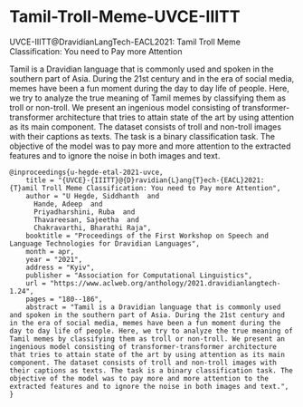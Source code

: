 # Tamil-Troll-Meme-UVCE-IIITT
UVCE-IIITT@DravidianLangTech-EACL2021: Tamil Troll Meme Classification: You need to Pay more Attention

Tamil is a Dravidian language that is commonly used and spoken in the southern part of Asia. During the 21st century and in the era of social media, memes have been a fun moment during the day to day life of people. Here, we try to analyze the true meaning of Tamil memes by classifying them as troll or non-troll. We present an ingenious model consisting of transformer-transformer architecture that tries to attain state of the art by using attention as its main component. The dataset consists of troll and non-troll images with their captions as texts. The task is a binary classification task. The objective of the model was to pay more and more attention to the extracted features and to ignore the noise in both images and text.

```
@inproceedings{u-hegde-etal-2021-uvce,
    title = "{UVCE}-{IIITT}@{D}ravidian{L}ang{T}ech-{EACL}2021: {T}amil Troll Meme Classification: You need to Pay more Attention",
    author = "U Hegde, Siddhanth  and
      Hande, Adeep  and
      Priyadharshini, Ruba  and
      Thavareesan, Sajeetha  and
      Chakravarthi, Bharathi Raja",
    booktitle = "Proceedings of the First Workshop on Speech and Language Technologies for Dravidian Languages",
    month = apr,
    year = "2021",
    address = "Kyiv",
    publisher = "Association for Computational Linguistics",
    url = "https://www.aclweb.org/anthology/2021.dravidianlangtech-1.24",
    pages = "180--186",
    abstract = "Tamil is a Dravidian language that is commonly used and spoken in the southern part of Asia. During the 21st century and in the era of social media, memes have been a fun moment during the day to day life of people. Here, we try to analyze the true meaning of Tamil memes by classifying them as troll or non-troll. We present an ingenious model consisting of transformer-transformer architecture that tries to attain state of the art by using attention as its main component. The dataset consists of troll and non-troll images with their captions as texts. The task is a binary classification task. The objective of the model was to pay more and more attention to the extracted features and to ignore the noise in both images and text.",
}
```
